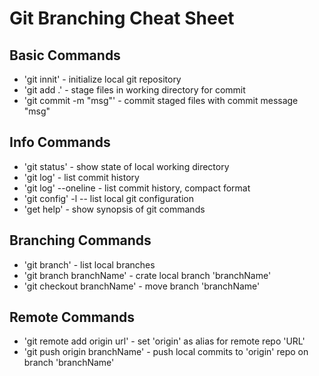 # Git Branching Cheat Sheet

## Basic Commands
* 'git innit' - initialize local git repository
* 'git add .' - stage files in working directory for commit
* 'git commit -m "msg"' - commit staged files with commit message "msg"

## Info Commands 
* 'git status' - show state of local working directory
* 'git log' - list commit history
* 'git log' --oneline - list commit history, compact format
* 'git config' -l -- list local git configuration
* 'get help' - show synopsis of git commands

## Branching Commands
* 'git branch' - list local branches
* 'git branch branchName' - crate local branch 'branchName'
* 'git checkout branchName' - move branch 'branchName'

## Remote Commands 
* 'git remote add origin url' - set 'origin' as alias for remote repo 'URL'
* 'git push origin branchName' - push local commits to 'origin' repo on branch 'branchName'

